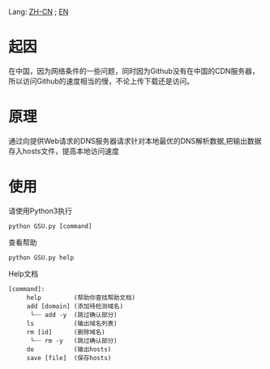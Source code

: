 Lang: [ZH-CN](README.md) ; [EN](README_en.md)
# 起因
在中国，因为网络条件的一些问题，同时因为Github没有在中国的CDN服务器，所以访问Github的速度相当的慢，不论上传下载还是访问。

# 原理

通过向提供Web请求的DNS服务器请求针对本地最优的DNS解析数据,把输出数据存入hosts文件，提高本地访问速度

# 使用

请使用Python3执行

```
python GSU.py [command]
```
查看帮助
```
python GSU.py help
```

Help文档
```
[command]:
     help         (帮助你查找帮助文档)
     add [domain] (添加待检测域名)
      └┈┈ add -y  (跳过确认部分)
     ls           (输出域名列表)
     rm [id]      (删除域名)
      └┈┈ rm -y   (跳过确认部分)
     do           (输出hosts)
     save [file]  (保存hosts)
```